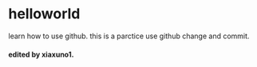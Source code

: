 # helloworld
learn how to use github.
this is a parctice use github change and commit.
#### edited by xiaxuno1.
